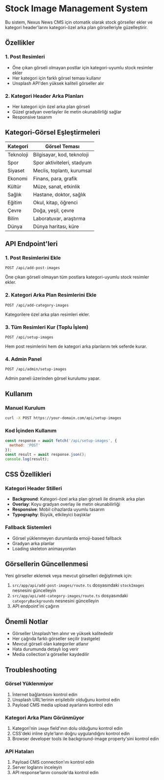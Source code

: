 # Stock Image Management System

Bu sistem, Nexus News CMS için otomatik olarak stock görseller ekler ve kategori header'larını kategori-özel arka plan görselleriyle güzelleştirir.

## Özellikler

### 1. Post Resimleri
- Öne çıkan görseli olmayan postlar için kategori-uyumlu stock resimler ekler
- Her kategori için farklı görsel teması kullanır
- Unsplash API'den yüksek kaliteli görseller alır

### 2. Kategori Header Arka Planları
- Her kategori için özel arka plan görseli
- Güzel gradyan overlayler ile metin okunabilirliği sağlar
- Responsive tasarım

## Kategori-Görsel Eşleştirmeleri

| Kategori | Görsel Teması |
|----------|---------------|
| Teknoloji | Bilgisayar, kod, teknoloji |
| Spor | Spor aktiviteleri, stadyum |
| Siyaset | Meclis, toplantı, kurumsal |
| Ekonomi | Finans, para, grafik |
| Kültür | Müze, sanat, etkinlik |
| Sağlık | Hastane, doktor, sağlık |
| Eğitim | Okul, kitap, öğrenci |
| Çevre | Doğa, yeşil, çevre |
| Bilim | Laboratuvar, araştırma |
| Dünya | Dünya haritası, küre |

## API Endpoint'leri

### 1. Post Resimlerini Ekle
```
POST /api/add-post-images
```
Öne çıkan görseli olmayan tüm postlara kategori-uyumlu stock resimler ekler.

### 2. Kategori Arka Plan Resimlerini Ekle
```
POST /api/add-category-images
```
Kategorilere özel arka plan resimleri ekler.

### 3. Tüm Resimleri Kur (Toplu İşlem)
```
POST /api/setup-images
```
Hem post resimlerini hem de kategori arka planlarını tek seferde kurar.

### 4. Admin Panel
```
POST /api/admin/setup-images
```
Admin paneli üzerinden görsel kurulumu yapar.

## Kullanım

### Manuel Kurulum
```bash
curl -X POST https://your-domain.com/api/setup-images
```

### Kod İçinden Kullanım
```javascript
const response = await fetch('/api/setup-images', {
  method: 'POST'
});
const result = await response.json();
console.log(result);
```

## CSS Özellikleri

### Kategori Header Stilleri
- **Background**: Kategori-özel arka plan görseli ile dinamik arka plan
- **Overlay**: Koyu gradyan overlay ile metin okunabilirliği
- **Responsive**: Mobil cihazlarda uyumlu tasarım
- **Typography**: Büyük, etkileyici başlıklar

### Fallback Sistemleri
- Görsel yüklenmeyen durumlarda emoji-based fallback
- Gradyan arka planlar
- Loading skeleton animasyonları

## Görsellerin Güncellenmesi

Yeni görseller eklemek veya mevcut görselleri değiştirmek için:

1. `src/app/api/add-post-images/route.ts` dosyasındaki `stockImages` nesnesini güncelleyin
2. `src/app/api/add-category-images/route.ts` dosyasındaki `categoryBackgrounds` nesnesini güncelleyin
3. API endpoint'ini çağırın

## Önemli Notlar

- Görseller Unsplash'ten alınır ve yüksek kalitededir
- Her çağrıda farklı görseller seçilir (rastgele)
- Mevcut görseli olan kategoriler atlanır
- Hata durumunda detaylı log verir
- Media collection'a görseller kaydedilir

## Troubleshooting

### Görsel Yüklenmiyor
1. İnternet bağlantısını kontrol edin
2. Unsplash URL'lerinin erişilebilir olduğunu kontrol edin
3. Payload CMS media upload ayarlarını kontrol edin

### Kategori Arka Planı Görünmüyor  
1. Kategori'nin `image` field'ının dolu olduğunu kontrol edin
2. CSS'deki inline style'ların doğru uygulandığını kontrol edin
3. Browser developer tools ile background-image property'sini kontrol edin

### API Hataları
1. Payload CMS connection'ını kontrol edin
2. Server loglarını inceleyin
3. API response'larını console'da kontrol edin
